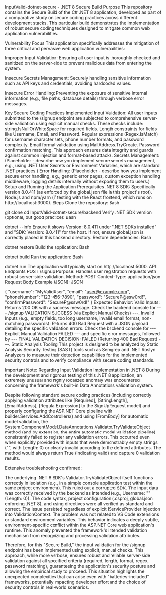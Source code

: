 InputValid-dotnet-secure - .NET 8 Secure Build
Purpose
This repository contains the Secure Build of the C# .NET 8 application, developed as part of a comparative study on secure coding practices across different development stacks. This particular build demonstrates the implementation of robust secure coding techniques designed to mitigate common web application vulnerabilities.



Vulnerability Focus
This application specifically addresses the mitigation of three critical and pervasive web application vulnerabilities:

Improper Input Validation: Ensuring all user input is thoroughly checked and sanitized on the server-side to prevent malicious data from entering the system.


Insecure Secrets Management: Securely handling sensitive information such as API keys and credentials, avoiding hardcoded values.

Insecure Error Handling: Preventing the exposure of sensitive internal information (e.g., file paths, database details) through verbose error messages.

Key Secure Coding Practices Implemented
Input Validation: All user inputs submitted to the /signup endpoint are subjected to comprehensive server-side validation using explicit manual checks. These checks include:
string.IsNullOrWhiteSpace for required fields.
Length constraints for fields like Username, Email, and Password.
Regular expressions (Regex.IsMatch) for username character sets, phone number formats, and password complexity.
Email format validation using MailAddress.TryCreate.
Password confirmation matching. This approach ensures data integrity and guards against common injection and format-based attacks.
Secrets Management: (Placeholder - describe how you implement secure secrets management, e.g., using .NET User Secrets or Environment Variables, which are standard .NET practices.)
Error Handling: (Placeholder - describe how you implement secure error handling, e.g., generic error pages, custom exception handling middleware, logging details internally without exposing them to users.)
Setup and Running the Application
Prerequisites
.NET 8 SDK: Specifically version 8.0.411 (as enforced by the global.json file in this project's root).
Node.js and npm/yarn (if testing with the React frontend, which runs on http://localhost:3000).
Steps
Clone the repository:
Bash

git clone <your-repo-url>
cd InputValid-dotnet-secure/backend
Verify .NET SDK version (optional, but good practice):
Bash

dotnet --info
Ensure it shows Version: 8.0.411 under ".NET SDKs installed" and "SDK: Version: 8.0.411" for the host. If not, ensure global.json is correctly placed in this backend directory.
Restore dependencies:
Bash

dotnet restore
Build the application:
Bash

dotnet build
Run the application:
Bash

dotnet run
The application will typically start on http://localhost:5000.
API Endpoints
POST /signup
Purpose: Handles user registration requests with robust server-side validation.
Method: POST
Content-Type: application/json
Request Body Example (JSON):
JSON

{
  "username": "MyValidUser",
  "email": "user@example.com",
  "phoneNumber": "123-456-7890",
  "password": "SecureP@ssw0rd!",
  "confirmPassword": "SecureP@ssw0rd!"
}
Expected Behavior:
Valid Inputs: Returns 200 OK with a success message. Check the backend console for --- /signup VALIDATION SUCCESS (via Explicit Manual Checks) ---.
Invalid Inputs (e.g., empty fields, too long username, invalid email format, non-matching passwords): Returns 400 Bad Request with a JSON payload detailing the specific validation errors. Check the backend console for --- Explicit Manual Validation FAILED --- and specific error messages, followed by --- FINAL VALIDATION DECISION: FAILED (Returning 400 Bad Request) ---.
Static Analysis Tooling
This project is designed to be analyzed by Static Analysis Security Testing (SAST) tools such as Semgrep  and .NET Roslyn Analyzers  to measure their detection capabilities for the implemented security controls and to verify compliance with secure coding standards.



Important Note: Regarding Input Validation Implementation in .NET 8
During the development and rigorous testing of this .NET 8 application, an extremely unusual and highly localized anomaly was encountered concerning the framework's built-in Data Annotations validation system.

Despite following standard secure coding practices (including correctly applying validation attributes like [Required], [StringLength], [EmailAddress], [RegularExpression] to the SignUpRequest model) and properly configuring the ASP.NET Core pipeline with builder.Services.AddControllers() and using [FromBody] for automatic model validation, the System.ComponentModel.DataAnnotations.Validator.TryValidateObject method (and by extension, the entire automatic model validation pipeline) consistently failed to register any validation errors. This occurred even when explicitly provided with inputs that were demonstrably empty strings ("", with Length: 0) or clearly invalid according to the defined attributes. The method would always return True (indicating valid) and capture 0 validation results.

Extensive troubleshooting confirmed:

The underlying .NET 8 SDK's Validator.TryValidateObject itself functions correctly in isolation (e.g., in a simple console application test within the same project environment). This ruled out a corrupted SDK.
The input data was correctly received by the backend as intended (e.g., Username: "" (Length: 0)).
The code syntax, project configuration (.csproj, global.json enforcing .NET 8), and using directives were all verified as standard and correct.
The issue persisted regardless of explicit IServiceProvider injection into ValidationContext.
The problem was not related to VS Code extensions or standard environment variables.
This behavior indicates a deeply subtle, environment-specific conflict within the ASP.NET Core web application's runtime. This anomaly prevented the framework's intended validation mechanism from recognizing and processing validation attributes.

Therefore, for this "Secure Build," the input validation for the /signup endpoint has been implemented using explicit, manual checks. This approach, while more verbose, ensures robust and reliable server-side validation against all specified criteria (required, length, format, regex, password matching), guaranteeing the application's security posture and allowing the empirical study to proceed. This situation highlights the unexpected complexities that can arise even with "batteries-included" frameworks, potentially impacting developer effort and the choice of security controls in real-world scenarios.
